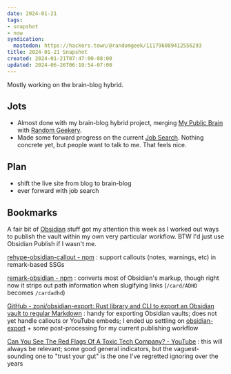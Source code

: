 ```yaml
---
date: 2024-01-21
tags:
- snapshot
- now
syndication:
  mastodon: https://hackers.town/@randomgeek/111796089412556293
title: 2024-01-21 Snapshot
created: 2024-01-21T07:47:00-08:00
updated: 2024-06-26T06:19:54-07:00
---
```


Mostly working on the brain-blog hybrid.

## Jots

* Almost done with my brain-blog hybrid project, merging [My Public Brain](../../../card/My%20Public%20Brain.md) with [Random Geekery](../../../card/Random%20Geekery.md).
* Made some forward progress on the current [Job Search](../../../card/Job%20Search.md). Nothing concrete yet, but people want to talk to me. That feels nice.

## Plan

* shift the live site from blog to brain-blog
* ever forward with job search

## Bookmarks

A fair bit of [Obsidian](../../../card/Obsidian.md) stuff got my attention this week as I worked out ways to publish the vault within my own very particular workflow. BTW I'd just use Obsidian Publish if I wasn't me.

[rehype-obsidian-callout - npm](https://www.npmjs.com/package/rehype-obsidian-callout)
: support callouts (notes, warnings, etc) in remark-based SSGs

[remark-obsidian - npm](https://www.npmjs.com/package/remark-obsidian)
: converts most of Obsidian's markup, though right now it strips out path information when slugifying links (`/card/ADHD` becomes `/cardadhd`)

[GitHub - zoni/obsidian-export: Rust library and CLI to export an Obsidian vault to regular Markdown](https://github.com/zoni/obsidian-export)
: handy for exporting Obsidian vaults; does not yet handle callouts or YouTube embeds; I ended up settling on [obsidian-export](../../../card/obsidian-export.md) + some post-processing for my current publishing workflow

[Can You See The Red Flags Of A Toxic Tech Company? - YouTube](https://www.youtube.com/watch?v=cNbWmjGNZD8)
: this will always be relevant; some good general indicators, but the vaguest-sounding one to "trust your gut" is the one I've regretted ignoring over the years
